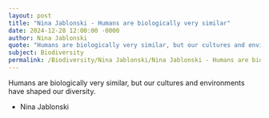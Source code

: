 ```yaml
---
layout: post
title: "Nina Jablonski - Humans are biologically very similar"
date: 2024-12-28 12:00:00 -0000
author: Nina Jablonski
quote: "Humans are biologically very similar, but our cultures and environments have shaped our diversity."
subject: Biodiversity
permalink: /Biodiversity/Nina Jablonski/Nina Jablonski - Humans are biologically very similar
---
```


Humans are biologically very similar, but our cultures and environments have shaped our diversity.

- Nina Jablonski
